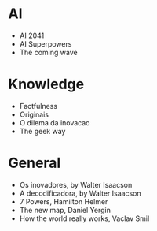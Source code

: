 # AI
- AI 2041
- AI Superpowers
- The coming wave

# Knowledge
- Factfulness
- Originais
- O dilema da inovacao
- The geek way

# General
- Os inovadores, by Walter Isaacson
- A decodificadora, by Walter Isaacson
- 7 Powers, Hamilton Helmer
- The new map, Daniel Yergin
- How the world really works, Vaclav Smil
